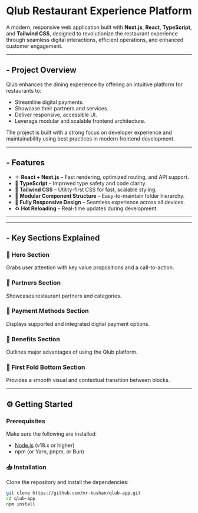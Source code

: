 #  Qlub Restaurant Experience Platform

A modern, responsive web application built with **Next.js**, **React**, **TypeScript**, and **Tailwind CSS**, designed to revolutionize the restaurant experience through seamless digital interactions, efficient operations, and enhanced customer engagement.

---

## - Project Overview

Qlub enhances the dining experience by offering an intuitive platform for restaurants to:

- Streamline digital payments.
- Showcase their partners and services.
- Deliver responsive, accessible UI.
- Leverage modular and scalable frontend architecture.

The project is built with a strong focus on developer experience and maintainability using best practices in modern frontend development.

---

## - Features

- ⚛️ **React + Next.js** – Fast rendering, optimized routing, and API support.
- 🔐 **TypeScript** – Improved type safety and code clarity.
- 🎨 **Tailwind CSS** – Utility-first CSS for fast, scalable styling.
- 🧩 **Modular Component Structure** – Easy-to-maintain folder hierarchy.
- 📱 **Fully Responsive Design** – Seamless experience across all devices.
- ♻️ **Hot Reloading** – Real-time updates during development.

---
---

## - Key Sections Explained

### 🔹 Hero Section
Grabs user attention with key value propositions and a call-to-action.

### 🔹 Partners Section
Showcases restaurant partners and categories.

### 🔹 Payment Methods Section
Displays supported and integrated digital payment options.

### 🔹 Benefits Section
Outlines major advantages of using the Qlub platform.

### 🔹 First Fold Bottom Section
Provides a smooth visual and contextual transition between blocks.

---

## ⚙️ Getting Started

###  Prerequisites

Make sure the following are installed:

- [Node.js](https://nodejs.org/) (v18.x or higher)
- npm (or Yarn, pnpm, or Bun)

### 📥 Installation

Clone the repository and install the dependencies:

```bash
git clone https://github.com/mr-kushan/qlub-app.git
cd qlub-app
npm install

